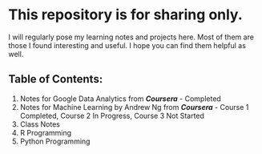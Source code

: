 <!--
 * @Author: Jiuru Lyu
 * @fileName: ${TM_FILENAME_BASE}
 * @Date: 2022-07-22 10:25:09
 * @Description: 
-->

# This repository is for sharing only.

I will regularly pose my learning notes and projects here. Most of them are those I found interesting and useful. I hope you can find them helpful as well.

## Table of Contents: 
1. Notes for Google Data Analytics from ***Coursera*** - Completed
2. Notes for Machine Learning by Andrew Ng from ***Coursera*** - Course 1 Completed, Course 2 In Progress, Course 3 Not Started
3. Class Notes
4.  R Programming
5. Python Programming